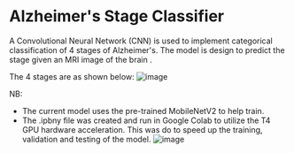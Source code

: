 # Alzheimer's Stage Classifier
A Convolutional Neural Network (CNN) is used to implement categorical classification of 4 stages of Alzheimer's. The model is design to predict the stage given an MRI image of the brain .

The 4 stages are as shown below: 
![image](https://github.com/user-attachments/assets/73b1cf48-d169-4194-8762-298227da8e60)

NB:
- The current model uses the pre-trained MobileNetV2 to help train. 
- The .ipbny file was created and run in Google Colab to utilize the T4 GPU hardware acceleration. This was do to speed up the training, validation and testing of the model. 
![image](https://github.com/user-attachments/assets/5b0f1406-6450-4423-b100-f10e4cdee416)



